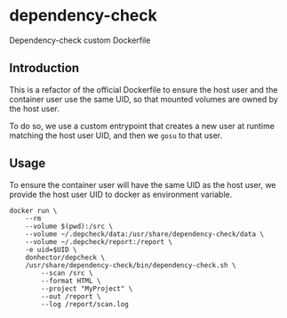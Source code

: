 # dependency-check
Dependency-check custom Dockerfile

## Introduction

This is a refactor of the official Dockerfile to ensure the host user and the container user use the same UID, so that mounted volumes are owned by the host user.

To do so, we use a custom entrypoint that creates a new user at runtime matching the host user UID, and then we `gosu` to that user.

## Usage

To ensure the container user will have the same UID as the host user, we provide the host user UID to docker as environment variable.


```
docker run \
    --rm 
    --volume $(pwd):/src \
    --volume ~/.depcheck/data:/usr/share/dependency-check/data \
    --volume ~/.depcheck/report:/report \
    -e uid=$UID \
    donhector/depcheck \
    /usr/share/dependency-check/bin/dependency-check.sh \
        --scan /src \
        --format HTML \
        --project "MyProject" \
        --out /report \
        --log /report/scan.log
```
